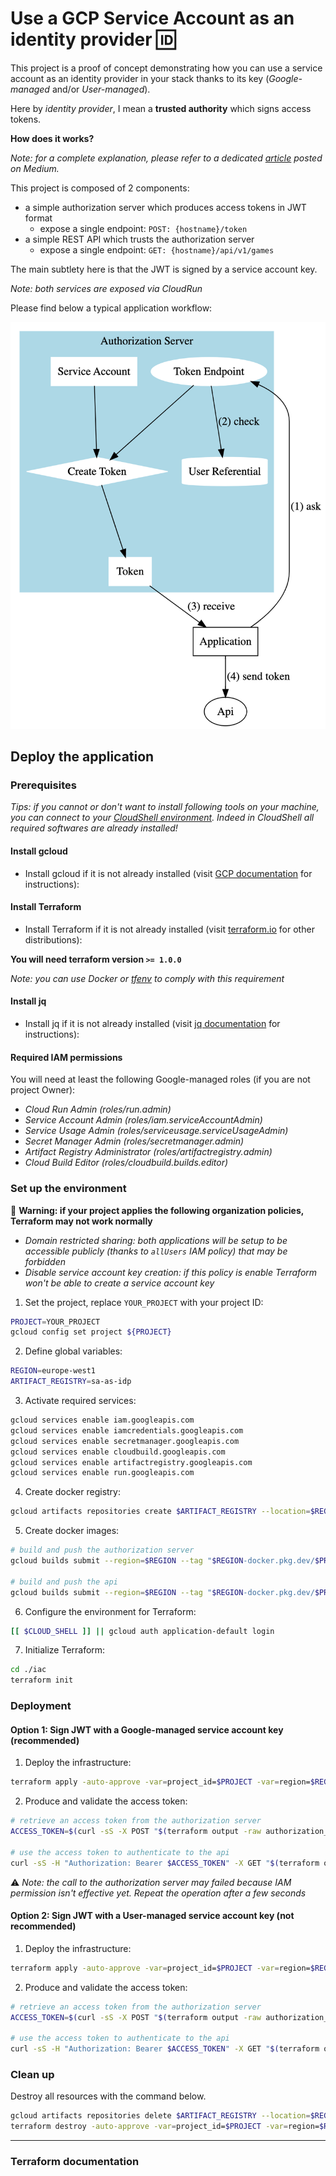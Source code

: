 # Use a GCP Service Account as an identity provider 🆔

This project is a proof of concept demonstrating how you can use a service account as an identity provider in your stack thanks to its key (*Google-managed* and/or *User-managed*).

Here by *identity provider*, I mean a **trusted authority** which signs access tokens. 

**How does it works?**

*Note: for a complete explanation, please refer to a dedicated [article]() posted on Medium.*

This project is composed of 2 components:
- a simple authorization server which produces access tokens in JWT format
  - expose a single endpoint: `POST: {hostname}/token`
- a simple REST API which trusts the authorization server
  - expose a single endpoint: `GET: {hostname}/api/v1/games`

The main subtlety here is that the JWT is signed by a service account key.

*Note: both services are exposed via CloudRun*

Please find below a typical application workflow:

![](./workflow.png)

## Deploy the application

### Prerequisites

*Tips: if you cannot or don't want to install following tools on your machine, you can connect to your [CloudShell environment](https://shell.cloud.google.com/?show=terminal). Indeed in CloudShell all required softwares are already installed!*

#### Install gcloud

- Install gcloud if it is not already installed (visit
   [GCP documentation](https://cloud.google.com/sdk/docs/install) for instructions):

#### Install Terraform

-  Install Terraform if it is not already installed (visit
   [terraform.io](https://terraform.io) for other distributions):

**You will need terraform version `>= 1.0.0`**

*Note: you can use Docker or [tfenv](https://github.com/tfutils/tfenv) to comply with this requirement*

#### Install jq

- Install jq if it is not already installed (visit
   [jq documentation](https://stedolan.github.io/jq/download/) for instructions):

#### Required IAM permissions

You will need at least the following Google-managed roles (if you are not project Owner):
- *Cloud Run Admin (roles/run.admin)*
- *Service Account Admin (roles/iam.serviceAccountAdmin)*
- *Service Usage Admin (roles/serviceusage.serviceUsageAdmin)*
- *Secret Manager Admin (roles/secretmanager.admin)*
- *Artifact Registry Administrator (roles/artifactregistry.admin)*
- *Cloud Build Editor (roles/cloudbuild.builds.editor)*

### Set up the environment

🚨 **Warning: if your project applies the following organization policies, Terraform may not work normally**

- *Domain restricted sharing: both applications will be setup to be accessible publicly (thanks to `allUsers` IAM policy) that may be forbidden*
- *Disable service account key creation: if this policy is enable Terraform won't be able to create a service account key*

1. Set the project, replace `YOUR_PROJECT` with your project ID:

```bash
PROJECT=YOUR_PROJECT
gcloud config set project ${PROJECT}
```

2. Define global variables:

```bash
REGION=europe-west1
ARTIFACT_REGISTRY=sa-as-idp
```

3. Activate required services:

```bash
gcloud services enable iam.googleapis.com
gcloud services enable iamcredentials.googleapis.com
gcloud services enable secretmanager.googleapis.com
gcloud services enable cloudbuild.googleapis.com
gcloud services enable artifactregistry.googleapis.com
gcloud services enable run.googleapis.com
```

4. Create docker registry:

```bash
gcloud artifacts repositories create $ARTIFACT_REGISTRY --location=$REGION --repository-format=docker 
```

5. Create docker images:

```bash
# build and push the authorization server
gcloud builds submit --region=$REGION --tag "$REGION-docker.pkg.dev/$PROJECT/$ARTIFACT_REGISTRY/simple-authz-server:latest" ./simple_authorization_server

# build and push the api
gcloud builds submit --region=$REGION --tag "$REGION-docker.pkg.dev/$PROJECT/$ARTIFACT_REGISTRY/simple-api:latest" ./simple_api
```

6. Configure the environment for Terraform:

```bash
[[ $CLOUD_SHELL ]] || gcloud auth application-default login
```

7. Initialize Terraform:

```bash
cd ./iac
terraform init
```

### Deployment

#### Option 1: Sign JWT with a Google-managed service account key (recommended)

1. Deploy the infrastructure:

```bash
terraform apply -auto-approve -var=project_id=$PROJECT -var=region=$REGION -var=registry_name=$ARTIFACT_REGISTRY
```

2. Produce and validate the access token:

```bash
# retrieve an access token from the authorization server
ACCESS_TOKEN=$(curl -sS -X POST "$(terraform output -raw authorization_server_url)/token" -H "Content-Type: application/x-www-form-urlencoded" -d 'grant_type=password&username=alice&password=strongP@s$w0rd' | jq --raw-output .access_token)

# use the access token to authenticate to the api
curl -sS -H "Authorization: Bearer $ACCESS_TOKEN" -X GET "$(terraform output -raw api_url)/api/v1/games" | jq .
```

⚠️ *Note: the call to the authorization server may failed because IAM permission isn't effective yet. Repeat the operation after a few seconds*

#### Option 2: Sign JWT with a User-managed service account key (not recommended)

1. Deploy the infrastructure:

```bash
terraform apply -auto-approve -var=project_id=$PROJECT -var=region=$REGION -var=registry_name=$ARTIFACT_REGISTRY -var=use_user_managed_key=true
```

2. Produce and validate the access token:

```bash
# retrieve an access token from the authorization server
ACCESS_TOKEN=$(curl -sS -X POST "$(terraform output -raw authorization_server_url)/token" -H "Content-Type: application/x-www-form-urlencoded" -d 'grant_type=password&username=alice&password=strongP@s$w0rd' | jq --raw-output .access_token)

# use the access token to authenticate to the api
curl -sS -H "Authorization: Bearer $ACCESS_TOKEN" -X GET "$(terraform output -raw api_url)/api/v1/games" | jq .
```

### Clean up

Destroy all resources with the command below.

```bash
gcloud artifacts repositories delete $ARTIFACT_REGISTRY --location=$REGION -q
terraform destroy -auto-approve -var=project_id=$PROJECT -var=region=$REGION
```

---

### Terraform documentation

<!-- BEGINNING OF PRE-COMMIT-TERRAFORM DOCS HOOK -->
<!-- END OF PRE-COMMIT-TERRAFORM DOCS HOOK -->